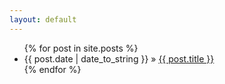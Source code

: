 ```yaml
---
layout: default
---
```


<ul class="posts">
{% for post in site.posts %}
    <li><span>{{ post.date | date_to_string }}</span> &raquo; <a href="{{ post.url | prepend: site.baseurl }}">{{ post.title }}</a></li>
    {% endfor %}
</ul>


